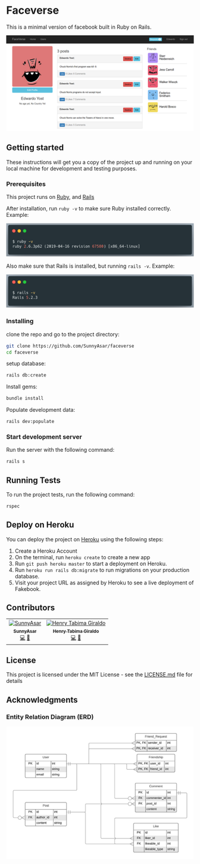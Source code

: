 # Faceverse
This is a minimal version of facebook built in Ruby on Rails.

![faceverse screenshot](docs/faceverse.png)

## Getting started

These instructions will get you a copy of the project up and running on your local machine for development and testing purposes.

### Prerequisites

This project runs on [Ruby](https://www.ruby-lang.org/en/documentation/installation/), and [Rails](http://installrails.com/)


After installation, run `ruby -v` to make sure Ruby installed correctly.
Example:

![ruby version example](docs/ruby-v.png)

Also make sure that Rails is installed, but running `rails -v`.
Example:

![rails version example](docs/rails-v.png)

### Installing

clone the repo and go to the project directory:

```bash
git clone https://github.com/SunnyAsar/faceverse
cd faceverse
```

setup database:

```bash
rails db:create
```

Install gems:

```bash
bundle install
```

Populate development data:

```bash
rails dev:populate
```

### Start development server

Run the server with the following command:

```bash
rails s
```

## Running Tests

To run the project tests, run the following command:

```bash
rspec
```

## Deploy on Heroku

You can deploy the project on [Heroku](https://www.heroku.com/) using the following steps:

1. Create a Heroku Account
2. On the terminal, run `heroku create` to create a new app
3. Run `git push heroku master` to start a deployment on Heroku.
4. Run `heroku run rails db:migrate` to run migrations on your production database.
5. Visit your project URL as assigned by Heroku to see a live deployment of Fakebook.

## Contributors

<!-- ALL-CONTRIBUTORS-LIST:START - Do not remove or modify this section -->
<!-- prettier-ignore-start -->
<!-- markdownlint-disable -->
<table>
  <tr>
    <td align="center"><a href="https://github.com/SunnyAsar"><img src="https://avatars0.githubusercontent.com/u/10922508?v=4" width="100px;" alt="SunnyAsar"/><br /><sub><b>SunnyAsar</b></sub></a><br /><a href="https://github.com/SunnyAsar/faceverse/commits?author=SunnyAsar" title="Code">💻</a> <a href="https://github.com/SunnyAsar/faceverse/commits?author=SunnyAsar" title="Documentation">📖</a></td>
    <td align="center"><a href="http://henrytabima.com"><img src="https://avatars0.githubusercontent.com/u/12721896?v=4" width="100px;" alt="Henry Tabima Giraldo"/><br /><sub><b>Henry Tabima Giraldo</b></sub></a><br /><a href="https://github.com/SunnyAsar/faceverse/commits?author=HenryTabima" title="Code">💻</a> <a href="https://github.com/SunnyAsar/faceverse/commits?author=HenryTabima" title="Documentation">📖</a></td>
  </tr>
</table>

<!-- markdownlint-enable -->
<!-- prettier-ignore-end -->
<!-- ALL-CONTRIBUTORS-LIST:END -->

## License

This project is licensed under the MIT License - see the [LICENSE.md](LICENSE.md) file for details

## Acknowledgments

### Entity Relation Diagram (ERD)

![ERD](docs/ERD.jpeg)
